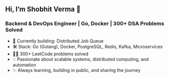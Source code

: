 ## Hi, I’m Shobhit Verma 👋

### Backend & DevOps Engineer | Go, Docker | 300+ DSA Problems Solved

- 🚀 Currently building: Distributed Job Queue
- 🛠️ Stack: Go (Golang), Docker, PostgreSQL, Redis, Kafka, Microservices
- 👨‍💻 300+ LeetCode problems solved
- 💡 Passionate about scalable systems, distributed computing, and automation
- ✨ Always learning, building in public, and sharing the journey
